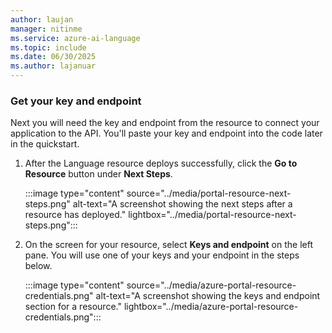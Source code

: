 ```yaml
---
author: laujan
manager: nitinme
ms.service: azure-ai-language
ms.topic: include
ms.date: 06/30/2025
ms.author: lajanuar
---
```


### Get your key and endpoint

Next you will need the key and endpoint from the resource to connect your application to the API. You'll paste your key and endpoint into the code later in the quickstart.

1. After the Language resource deploys successfully, click the **Go to Resource** button under **Next Steps**.

    :::image type="content" source="../media/portal-resource-next-steps.png" alt-text="A screenshot showing the next steps after a resource has deployed." lightbox="../media/portal-resource-next-steps.png":::

1. On the screen for your resource, select **Keys and endpoint** on the left pane. You will use one of your keys and your endpoint in the steps below. 

    :::image type="content" source="../media/azure-portal-resource-credentials.png" alt-text="A screenshot showing the keys and endpoint section for a resource." lightbox="../media/azure-portal-resource-credentials.png":::
